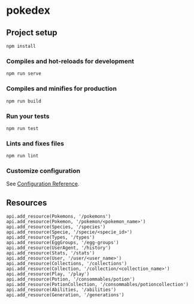 # pokedex

## Project setup
```
npm install
```

### Compiles and hot-reloads for development
```
npm run serve
```

### Compiles and minifies for production
```
npm run build
```

### Run your tests
```
npm run test
```

### Lints and fixes files
```
npm run lint
```

### Customize configuration
See [Configuration Reference](https://cli.vuejs.org/config/).


## Resources



    api.add_resource(Pokemons, '/pokemons')
    api.add_resource(Pokemon, '/pokemon/<pokemon_name>')
    api.add_resource(Species, '/species')
    api.add_resource(Specie, '/specie/<specie_id>')
    api.add_resource(Types, '/types')
    api.add_resource(EggGroups, '/egg-groups')
    api.add_resource(UserAgent, '/history')
    api.add_resource(Stats, '/stats')
    api.add_resource(User, '/user/<user_name>')
    api.add_resource(Collections, '/collections')
    api.add_resource(Collection, '/collection/<collection_name>')
    api.add_resource(Play, '/play')
    api.add_resource(Potion, '/consommables/potion')
    api.add_resource(PotionCollection, '/consommables/potioncollection')
    api.add_resource(Abilities, '/abilities')
    api.add_resource(Generation, '/generations')




